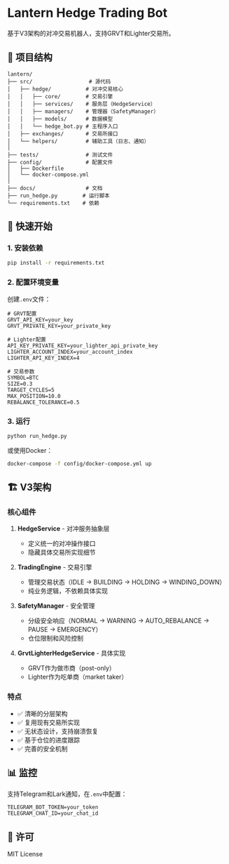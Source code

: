 # Lantern Hedge Trading Bot

基于V3架构的对冲交易机器人，支持GRVT和Lighter交易所。

## 📁 项目结构

```
lantern/
├── src/                  # 源代码
│   ├── hedge/           # 对冲交易核心
│   │   ├── core/        # 交易引擎
│   │   ├── services/    # 服务层（HedgeService）
│   │   ├── managers/    # 管理器（SafetyManager）
│   │   ├── models/      # 数据模型
│   │   └── hedge_bot.py # 主程序入口
│   ├── exchanges/       # 交易所接口
│   └── helpers/         # 辅助工具（日志、通知）
│
├── tests/               # 测试文件
├── config/              # 配置文件
│   ├── Dockerfile
│   └── docker-compose.yml
│
├── docs/                # 文档
├── run_hedge.py        # 运行脚本
└── requirements.txt    # 依赖
```

## 🚀 快速开始

### 1. 安装依赖

```bash
pip install -r requirements.txt
```

### 2. 配置环境变量

创建`.env`文件：

```env
# GRVT配置
GRVT_API_KEY=your_key
GRVT_PRIVATE_KEY=your_private_key

# Lighter配置
API_KEY_PRIVATE_KEY=your_lighter_api_private_key
LIGHTER_ACCOUNT_INDEX=your_account_index
LIGHTER_API_KEY_INDEX=4

# 交易参数
SYMBOL=BTC
SIZE=0.3
TARGET_CYCLES=5
MAX_POSITION=10.0
REBALANCE_TOLERANCE=0.5
```

### 3. 运行

```bash
python run_hedge.py
```

或使用Docker：

```bash
docker-compose -f config/docker-compose.yml up
```

## 🏗️ V3架构

### 核心组件

1. **HedgeService** - 对冲服务抽象层
   - 定义统一的对冲操作接口
   - 隐藏具体交易所实现细节

2. **TradingEngine** - 交易引擎
   - 管理交易状态（IDLE → BUILDING → HOLDING → WINDING_DOWN）
   - 纯业务逻辑，不依赖具体实现

3. **SafetyManager** - 安全管理
   - 分级安全响应（NORMAL → WARNING → AUTO_REBALANCE → PAUSE → EMERGENCY）
   - 仓位限制和风险控制

4. **GrvtLighterHedgeService** - 具体实现
   - GRVT作为做市商（post-only）
   - Lighter作为吃单商（market taker）

### 特点

- ✅ 清晰的分层架构
- ✅ 复用现有交易所实现
- ✅ 无状态设计，支持崩溃恢复
- ✅ 基于仓位的进度跟踪
- ✅ 完善的安全机制

## 📊 监控

支持Telegram和Lark通知，在`.env`中配置：

```env
TELEGRAM_BOT_TOKEN=your_token
TELEGRAM_CHAT_ID=your_chat_id
```

## 📝 许可

MIT License